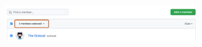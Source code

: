    ![Screenshot of a team's "Members" page. Above the list of team members, a dropdown menu, labeled "2 members selected", is outlined in dark orange.](/assets/images/help/teams/team-member-bulk-management.png)